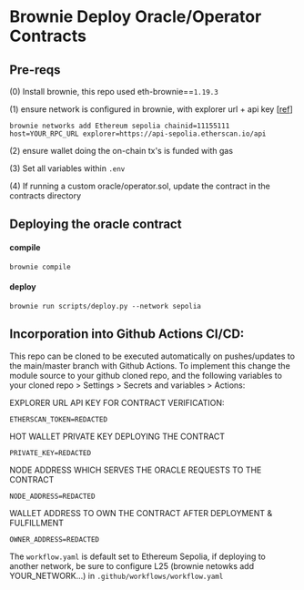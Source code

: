 # Brownie Deploy Oracle/Operator Contracts

## Pre-reqs
(0) Install brownie, this repo used eth-brownie==`1.19.3`

(1) ensure network is configured in brownie, with explorer url + api key [[ref](https://eth-brownie.readthedocs.io/en/stable/network-management.html#adding-a-new-network)]
```
brownie networks add Ethereum sepolia chainid=11155111 host=YOUR_RPC_URL explorer=https://api-sepolia.etherscan.io/api
```

(2) ensure wallet doing the on-chain tx's is funded with gas

(3) Set all variables within `.env`

(4) If running a custom oracle/operator.sol, update the contract in the contracts directory

## Deploying the oracle contract
#### compile
```
brownie compile
```

#### deploy
```
brownie run scripts/deploy.py --network sepolia
```

## Incorporation into Github Actions CI/CD:
This repo can be cloned to be executed automatically on pushes/updates to the main/master branch with Github Actions. To implement this change the module source to your github cloned repo, and the following variables to your cloned repo > Settings > Secrets and variables > Actions:

EXPLORER URL API KEY FOR CONTRACT VERIFICATION:
```
ETHERSCAN_TOKEN=REDACTED
```

HOT WALLET PRIVATE KEY DEPLOYING THE CONTRACT
```
PRIVATE_KEY=REDACTED
```

NODE ADDRESS WHICH SERVES THE ORACLE REQUESTS TO THE CONTRACT
```
NODE_ADDRESS=REDACTED
```

WALLET ADDRESS TO OWN THE CONTRACT AFTER DEPLOYMENT & FULFILLMENT
```
OWNER_ADDRESS=REDACTED
```

The `workflow.yaml` is default set to Ethereum Sepolia, if deploying to another network, be sure to configure L25 (brownie netowks add YOUR_NETWORK...) in `.github/workflows/workflow.yaml`


